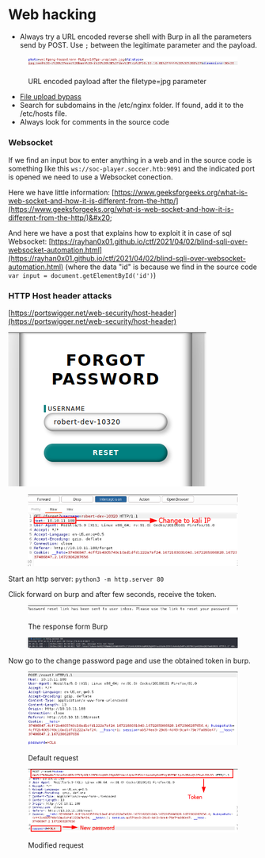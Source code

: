 # Web hacking

* Always try a URL encoded reverse shell with Burp in all the parameters send by POST. Use `;` between the legitimate parameter and the payload.

<figure><img src="../.gitbook/assets/image (4) (1).png" alt=""><figcaption><p>URL encoded payload after the filetype=jpg parameter</p></figcaption></figure>

* [File upload bypass](https://vulp3cula.gitbook.io/hackers-grimoire/exploitation/web-application/file-upload-bypass)
* Search for subdomains in the /etc/nginx folder. If found, add it to the /etc/hosts file.
* Always look for comments in the source code



### Websocket

If we find an input box to enter anything in a web and in the source code is something like this `ws://soc-player.soccer.htb:9091` and the indicated port is opened we need to use a Websocket conection.

Here we have little information: [https://www.geeksforgeeks.org/what-is-web-socket-and-how-it-is-different-from-the-http/](https://www.geeksforgeeks.org/what-is-web-socket-and-how-it-is-different-from-the-http/)&#x20;

And here we have a post that explains how to exploit it in case of sql Websocket: [https://rayhan0x01.github.io/ctf/2021/04/02/blind-sqli-over-websocket-automation.html](https://rayhan0x01.github.io/ctf/2021/04/02/blind-sqli-over-websocket-automation.html) (where the data "id" is because we find in the source code  `var input = document.getElementById('id')`)

### HTTP Host header attacks

[https://portswigger.net/web-security/host-header](https://portswigger.net/web-security/host-header)

<img src="../.gitbook/assets/imagen (2).png" alt="" data-size="original">

<figure><img src="../.gitbook/assets/imagen (7).png" alt=""><figcaption></figcaption></figure>

Start an http server: `python3 -m http.server 80`

Click forward on burp and after few seconds, receive the token.

<figure><img src="../.gitbook/assets/imagen (4).png" alt=""><figcaption><p>The response form Burp</p></figcaption></figure>

<figure><img src="../.gitbook/assets/imagen (6).png" alt=""><figcaption></figcaption></figure>



Now go to the change password page and use the obtained token in burp.

<figure><img src="../.gitbook/assets/imagen (15).png" alt=""><figcaption><p>Default request</p></figcaption></figure>

<figure><img src="../.gitbook/assets/imagen (14).png" alt=""><figcaption><p>Modified request</p></figcaption></figure>

